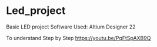 # Led_project
Basic LED project
Software Used: Altium Designer 22

To understand Step by Step https://youtu.be/PqFtSpAXB9Q
